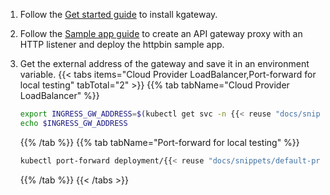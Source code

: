 1. Follow the [Get started guide](/docs/quickstart/) to install kgateway.

2. Follow the [Sample app guide](/docs/operations/sample-app/) to create an API gateway proxy with an HTTP listener and deploy the httpbin sample app.

3. Get the external address of the gateway and save it in an environment variable.
   {{< tabs items="Cloud Provider LoadBalancer,Port-forward for local testing" tabTotal="2"  >}}
   {{% tab tabName="Cloud Provider LoadBalancer" %}}
   ```sh
   export INGRESS_GW_ADDRESS=$(kubectl get svc -n {{< reuse "docs/snippets/namespace.md" >}} {{< reuse "docs/snippets/default-proxy.md" >}} -o jsonpath="{.status.loadBalancer.ingress[0]['hostname','ip']}")
   echo $INGRESS_GW_ADDRESS  
   ```
   {{% /tab %}}
   {{% tab tabName="Port-forward for local testing"  %}}
   ```sh
   kubectl port-forward deployment/{{< reuse "docs/snippets/default-proxy.md" >}} -n {{< reuse "docs/snippets/namespace.md" >}} 8080:8080
   ```
   {{% /tab %}}
   {{< /tabs >}}
